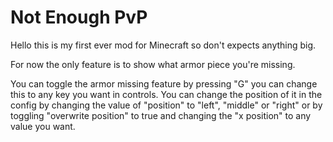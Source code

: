 # Not Enough PvP
Hello this is my first ever mod for Minecraft so don't expects anything big. 

For now the only feature is to show what armor piece you're missing.

You can toggle the armor missing feature by pressing "G" you can change this to any key you want in controls. You can change the position of it in the config by changing the value of "position" to "left", "middle" or "right" or by toggling "overwrite position" to true and changing the "x position" to any value you want.
